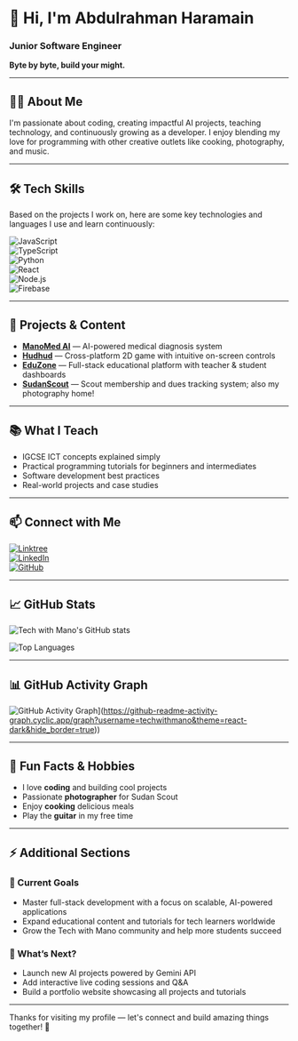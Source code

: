 # 👋 Hi, I'm Abdulrahman Haramain

### Junior Software Engineer  
**Byte by byte, build your might.**

---

## 👨‍💻 About Me

I'm passionate about coding, creating impactful AI projects, teaching technology, and continuously growing as a developer. I enjoy blending my love for programming with other creative outlets like cooking, photography, and music.

---

## 🛠️ Tech Skills

Based on the projects I work on, here are some key technologies and languages I use and learn continuously:

![JavaScript](https://img.shields.io/badge/-JavaScript-F7DF1E?style=for-the-badge&logo=javascript&logoColor=black)  
![TypeScript](https://img.shields.io/badge/-TypeScript-3178C6?style=for-the-badge&logo=typescript&logoColor=white)  
![Python](https://img.shields.io/badge/-Python-3776AB?style=for-the-badge&logo=python&logoColor=white)  
![React](https://img.shields.io/badge/-React-61DAFB?style=for-the-badge&logo=react&logoColor=black)  
![Node.js](https://img.shields.io/badge/-Node.js-339933?style=for-the-badge&logo=node.js&logoColor=white)  
![Firebase](https://img.shields.io/badge/-Firebase-FFCA28?style=for-the-badge&logo=firebase&logoColor=black)  

---

## 🌟 Projects & Content

- [**ManoMed AI**](https://github.com/techwithmano/ManoMedAI) — AI-powered medical diagnosis system  
- [**Hudhud**](https://github.com/techwithmano/hudhud) — Cross-platform 2D game with intuitive on-screen controls  
- [**EduZone**](https://github.com/techwithmano/Eduzone) — Full-stack educational platform with teacher & student dashboards  
- [**SudanScout**](https://github.com/techwithmano/SUDANSCOUT) — Scout membership and dues tracking system; also my photography home!

---

## 📚 What I Teach

- IGCSE ICT concepts explained simply  
- Practical programming tutorials for beginners and intermediates  
- Software development best practices  
- Real-world projects and case studies  

---

## 📫 Connect with Me

[![Linktree](https://img.shields.io/badge/Linktree-27AE60?style=for-the-badge&logo=linktree&logoColor=white)](https://linktr.ee/Techwithmano)  
[![LinkedIn](https://img.shields.io/badge/LinkedIn-%230077B5.svg?style=for-the-badge&logo=linkedin&logoColor=white)](https://www.linkedin.com/in/techwithmano)  
[![GitHub](https://img.shields.io/badge/GitHub-%2312100E.svg?style=for-the-badge&logo=github&logoColor=white)](https://github.com/techwithmano)  

---

## 📈 GitHub Stats

![Tech with Mano's GitHub stats](https://github-readme-stats.vercel.app/api?username=techwithmano&show_icons=true&theme=radical&count_private=true)

![Top Languages](https://github-readme-stats.vercel.app/api/top-langs/?username=techwithmano&layout=compact&theme=radical)

---

## 📊 GitHub Activity Graph

![GitHub Activity Graph](https://activity-graph.herokuapp.com/graph?username=techwithmano&theme=react-dark&hide_border=true)](https://github-readme-activity-graph.cyclic.app/graph?username=techwithmano&theme=react-dark&hide_border=true))

---

## 🎸 Fun Facts & Hobbies

- I love **coding** and building cool projects  
- Passionate **photographer** for Sudan Scout  
- Enjoy **cooking** delicious meals  
- Play the **guitar** in my free time  

---

## ⚡ Additional Sections

### 🚀 Current Goals

- Master full-stack development with a focus on scalable, AI-powered applications  
- Expand educational content and tutorials for tech learners worldwide  
- Grow the Tech with Mano community and help more students succeed  

### 📢 What’s Next?

- Launch new AI projects powered by Gemini API  
- Add interactive live coding sessions and Q&A  
- Build a portfolio website showcasing all projects and tutorials  

---

Thanks for visiting my profile — let's connect and build amazing things together! 🚀
